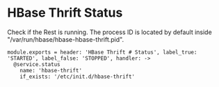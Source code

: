 
# HBase Thrift Status

Check if the Rest is running. The process ID is located by default inside
"/var/run/hbase/hbase-hbase-thrift.pid".

    module.exports = header: 'HBase Thrift # Status', label_true: 'STARTED', label_false: 'STOPPED', handler: ->
      @service.status
        name: 'hbase-thrift'
        if_exists: '/etc/init.d/hbase-thrift'
